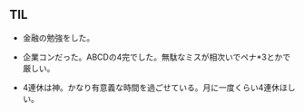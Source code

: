 ## TIL

* 金融の勉強をした。

* 企業コンだった。ABCDの4完でした。無駄なミスが相次いでペナ*3とかで厳しい。

* 4連休は神。かなり有意義な時間を過ごせている。月に一度くらい4連休ほしい。